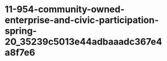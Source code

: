 # 11-954-community-owned-enterprise-and-civic-participation-spring-20_35239c5013e44adbaaadc367e4a8f7e6